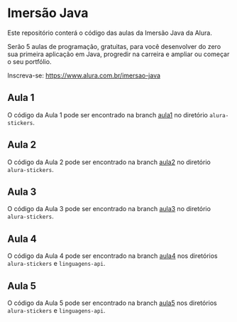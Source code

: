 # Imersão Java

Este repositório conterá o código das aulas da Imersão Java da Alura.

Serão 5 aulas de programação, gratuitas, para você desenvolver do zero sua primeira aplicação em Java, progredir na carreira e ampliar ou começar o seu portfólio.

Inscreva-se: https://www.alura.com.br/imersao-java 

## Aula 1

O código da Aula 1 pode ser encontrado na branch [aula1](https://github.com/alura-cursos/imersao-java/tree/aula1) no diretório `alura-stickers`.


## Aula 2

O código da Aula 2 pode ser encontrado na branch [aula2](https://github.com/alura-cursos/imersao-java/tree/aula2) no diretório `alura-stickers`.

## Aula 3

O código da Aula 3 pode ser encontrado na branch [aula3](https://github.com/alura-cursos/imersao-java/tree/aula3) no diretório `alura-stickers`.

## Aula 4

O código da Aula 4 pode ser encontrado na branch [aula4](https://github.com/alura-cursos/imersao-java/tree/aula4) nos diretórios `alura-stickers` e `linguagens-api`.

## Aula 5

O código da Aula 5 pode ser encontrado na branch [aula5](https://github.com/alura-cursos/imersao-java/tree/aula5) nos diretórios `alura-stickers` e `linguagens-api`.
